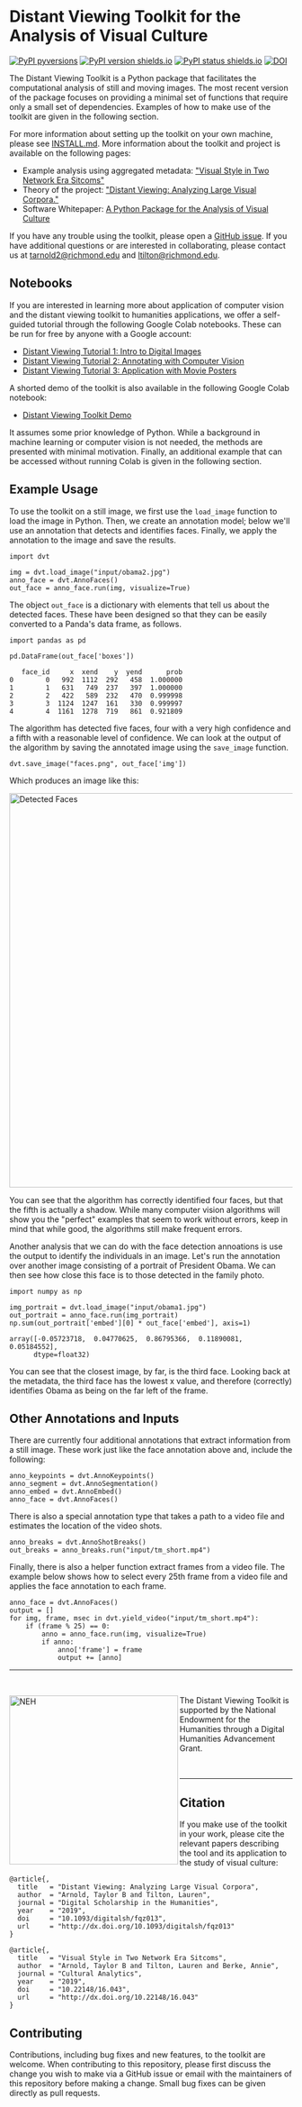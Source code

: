 # Distant Viewing Toolkit for the Analysis of Visual Culture

[![PyPI pyversions](https://img.shields.io/pypi/pyversions/dvt.svg)](https://pypi.python.org/pypi/dvt/) [![PyPI version shields.io](https://img.shields.io/pypi/v/dvt.svg)](https://pypi.python.org/pypi/dvt/) [![PyPI status shields.io](https://img.shields.io/pypi/status/dvt)](https://pypi.python.org/pypi/dvt/) [![DOI](https://joss.theoj.org/papers/10.21105/joss.01800/status.svg)](https://doi.org/10.21105/joss.01800)

The Distant Viewing Toolkit is a Python package that facilitates the 
computational analysis of still and moving images. The most recent
version of the package focuses on providing a minimal set of functions
that require only a small set of dependencies. Examples of how to make
use of the toolkit are given in the following section.

For more information about setting up the toolkit on your own machine, please
see [INSTALL.md](INSTALL.md). More information about the toolkit and project is
available on the following pages:

* Example analysis using aggregated metadata: ["Visual Style in Two Network Era Sitcoms"](https://culturalanalytics.org/article/11045-visual-style-in-two-network-era-sitcoms)
* Theory of the project: ["Distant Viewing: Analyzing Large Visual Corpora."](https://doi.org/10.1093/llc/fqz013)
* Software Whitepaper: [A Python Package for the Analysis of Visual Culture](https://doi.org/10.21105/joss.01800)

If you have any trouble using the toolkit, please open a
[GitHub issue](https://github.com/distant-viewing/dvt/issues). If you
have additional questions or are interested in collaborating, please contact
us at tarnold2@richmond.edu and ltilton@richmond.edu.

## Notebooks

If you are interested in learning more about application of computer vision and
the distant viewing toolkit to humanities applications, we offer a self-guided
tutorial through the following Google Colab notebooks. These can be run for free
by anyone with a Google account:

- [Distant Viewing Tutorial 1: Intro to Digital Images](https://colab.research.google.com/drive/15A5Vkr-f-Us7ZwehrMjAOMte-LLXCYdy?usp=share_link)
- [Distant Viewing Tutorial 2: Annotating with Computer Vision](https://colab.research.google.com/drive/1eakIl8l8BIX8UoujLc5LJvyPoHjnuFPS?usp=share_link)
- [Distant Viewing Tutorial 3: Application with Movie Posters](https://colab.research.google.com/drive/1djhXrEvoGMvhtxzwNkAeUgmZVFDKI_4S?usp=share_link)

A shorted demo of the toolkit is also available in the following Google Colab notebook:

- [Distant Viewing Toolkit Demo](https://colab.research.google.com/drive/1diiI52reVk6QdAmYWcOqYZHpmNt5HNjV?usp=sharing)

It assumes some prior knowledge of Python. While a background in machine learning
or computer vision is not needed, the methods are presented with minimal motivation.
Finally, an additional example that can be accessed without running Colab is
given in the following section.

## Example Usage

To use the toolkit on a still image, we first use the `load_image`
function to load the image in Python. Then, we create an annotation
model; below we'll use an annotation that detects and identifies 
faces. Finally, we apply the annotation to the image and save the
results.

```{py}
import dvt

img = dvt.load_image("input/obama2.jpg")
anno_face = dvt.AnnoFaces()
out_face = anno_face.run(img, visualize=True)
```

The object `out_face` is a dictionary with elements that tell us
about the detected faces. These have been designed so that they
can be easily converted to a Panda's data frame, as follows.

```{py}
import pandas as pd

pd.DataFrame(out_face['boxes'])
```
```
   face_id     x  xend    y  yend      prob
0        0   992  1112  292   458  1.000000
1        1   631   749  237   397  1.000000
2        2   422   589  232   470  0.999998
3        3  1124  1247  161   330  0.999997
4        4  1161  1278  719   861  0.921809
```

The algorithm has detected five faces, four with a very high confidence
and a fifth with a reasonable level of confidence. We can look at the output
of the algorithm by saving the annotated image using the `save_image` function.

```{py}
dvt.save_image("faces.png", out_face['img'])
```

Which produces an image like this:

<img src=".images/faces.png" alt="Detected Faces" width="700px"/>

You can see that the algorithm has correctly identified four faces, but that
the fifth is actually a shadow. While many computer vision algorithms will show
you the "perfect" examples that seem to work without errors, keep in mind that
while good, the algorithms still make frequent errors.

Another analysis that we can do with the face detection annoations is use
the output to identify the individuals in an image. Let's run the annotation
over another image consisting of a portrait of President Obama. We can then
see how close this face is to those detected in the family photo.

```{py}
import numpy as np

img_portrait = dvt.load_image("input/obama1.jpg")
out_portrait = anno_face.run(img_portrait)
np.sum(out_portrait['embed'][0] * out_face['embed'], axis=1)
```
```
array([-0.05723718,  0.04770625,  0.86795366,  0.11890081,  0.05184552],
      dtype=float32)
```

You can see that the closest image, by far, is the third face. Looking back
at the metadata, the third face has the lowest x value, and therefore (correctly)
identifies Obama as being on the far left of the frame.

## Other Annotations and Inputs

There are currently four additional annotations that extract information from
a still image. These work just like the face annotation above and, include 
the following:

```{py}
anno_keypoints = dvt.AnnoKeypoints()
anno_segment = dvt.AnnoSegmentation()
anno_embed = dvt.AnnoEmbed()
anno_face = dvt.AnnoFaces()
```

There is also a special annotation type that takes a path to a video file and
estimates the location of the video shots.

```{py}
anno_breaks = dvt.AnnoShotBreaks()
out_breaks = anno_breaks.run("input/tm_short.mp4")
```

Finally, there is also a helper function extract frames from a video file. 
The example below shows how to select every 25th frame from a video file
and applies the face annotation to each frame.

```{py}
anno_face = dvt.AnnoFaces()
output = []
for img, frame, msec in dvt.yield_video("input/tm_short.mp4"):
    if (frame % 25) == 0:
        anno = anno_face.run(img, visualize=True)
        if anno:
            anno['frame'] = frame
            output += [anno]
```

------------------

<br>

<a href="https://www.neh.gov/" title="National Endowment for the Humanities"><img align="left" src=".images/neh_logo_horizlarge.jpg" alt="NEH" class="rpad" width="300px"></a> The Distant Viewing Toolkit is supported by the National Endowment for the Humanities through a Digital Humanities Advancement Grant.

<br>

------------------

## Citation

If you make use of the toolkit in your work, please cite the relevant papers
describing the tool and its application to the study of visual culture:

```
@article{,
  title   = "Distant Viewing: Analyzing Large Visual Corpora",
  author  = "Arnold, Taylor B and Tilton, Lauren",
  journal = "Digital Scholarship in the Humanities",
  year    = "2019",
  doi     = "10.1093/digitalsh/fqz013",
  url     = "http://dx.doi.org/10.1093/digitalsh/fqz013"
}
```

```
@article{,
  title   = "Visual Style in Two Network Era Sitcoms",
  author  = "Arnold, Taylor B and Tilton, Lauren and Berke, Annie",
  journal = "Cultural Analytics",
  year    = "2019",
  doi     = "10.22148/16.043",
  url     = "http://dx.doi.org/10.22148/16.043"
}
```

## Contributing

Contributions, including bug fixes and new features, to the toolkit are
welcome. When contributing to this repository, please first discuss the change
you wish to make via a GitHub issue or email with the maintainers of this
repository before making a change. Small bug fixes can be given directly
as pull requests.
